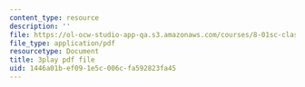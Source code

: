 ```yaml
---
content_type: resource
description: ''
file: https://ol-ocw-studio-app-qa.s3.amazonaws.com/courses/8-01sc-classical-mechanics-fall-2016/1446a01bef091e5c006cfa592823fa45_WwvDJqtHNBU.pdf
file_type: application/pdf
resourcetype: Document
title: 3play pdf file
uid: 1446a01b-ef09-1e5c-006c-fa592823fa45
---
```

